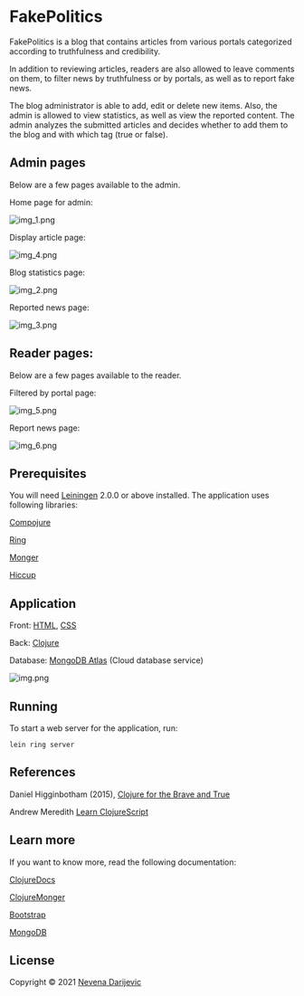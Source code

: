 # FakePolitics


FakePolitics is a blog that contains articles from various portals categorized according to truthfulness and credibility. 

In addition to reviewing articles, readers are also allowed to leave comments on them, to filter news by truthfulness or by portals, as well as to report fake news.

The blog administrator is able to add, edit or delete new items. Also, the admin is allowed to view statistics, as well as view the reported content. The admin analyzes the submitted articles and decides whether to add them to the blog and with which tag (true or false).


## Admin pages
Below are a few pages available to the admin.

Home page for admin:

![img_1.png](img_1.png)

Display article page:

![img_4.png](img_4.png) 

Blog statistics page:

![img_2.png](img_2.png)

Reported news page:

![img_3.png](img_3.png)


## Reader pages:
Below are a few pages available to the reader.

Filtered by portal page:

![img_5.png](img_5.png) 

Report news page:

![img_6.png](img_6.png) 





## Prerequisites

You will need [Leiningen][] 2.0.0 or above installed.
The application uses following libraries:

[Compojure][]

[Ring][]

[Monger][]

[Hiccup][]


## Application 

Front: [HTML][], [CSS][]

Back: [Clojure][]

Database: [MongoDB Atlas][] (Cloud database service)

![img.png](img.png)

[leiningen]: https://github.com/technomancy/leiningen
[compojure]: https://github.com/weavejester/compojure
[ring]: https://github.com/ring-clojure/ring
[monger]: https://github.com/michaelklishin/monger
[hiccup]: https://github.com/weavejester/hiccup
[MongoDB Atlas]: https://www.mongodb.com/atlas/database
[Clojure]: https://clojure.org/
[HTML]: https://www.w3schools.com/html/
[CSS]:https://www.w3schools.com/css/

## Running

To start a web server for the application, run:

    lein ring server

## References

Daniel Higginbotham (2015), [Clojure for the Brave and True][]

Andrew Meredith [Learn ClojureScript][]

[clojure for the Brave and True]: https://www.braveclojure.com/clojure-for-the-brave-and-true/ 
[Learn ClojureScript]: https://www.learn-clojurescript.com/

## Learn more

If you want to know more, read the following documentation:  


[ClojureDocs][]

[ClojureMonger][]

[Bootstrap][]

[MongoDB][]

[ClojureDocs]: https://clojuredocs.org/
[ClojureMonger]: http://clojuremongodb.info/
[Bootstrap]: https://getbootstrap.com/
[MongoDB]: https://docs.mongodb.com/

## License

Copyright © 2021 [Nevena Darijevic][]

[Nevena Darijevic]: https://rs.linkedin.com/in/nevena-darijević-53876415b

